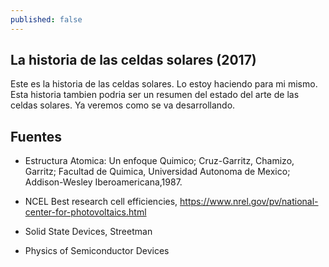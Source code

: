 ```yaml
---
published: false
---
```

## La historia de las celdas solares (2017)

Este es la historia de las celdas solares. Lo estoy haciendo para mi mismo. Esta historia tambien podria ser un resumen del estado del arte de las celdas solares. Ya veremos como se va desarrollando.

## Fuentes
* Estructura Atomica: Un enfoque Quimico; Cruz-Garritz, Chamizo, Garritz; Facultad de Quimica, Universidad Autonoma de Mexico; Addison-Wesley Iberoamericana,1987.

* NCEL Best research cell efficiencies, https://www.nrel.gov/pv/national-center-for-photovoltaics.html

* Solid State Devices, Streetman

* Physics of Semiconductor Devices

